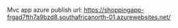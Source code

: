 Mvc app azure publish url:
https://shoppingapp-frgad7fth7a9bzd8.southafricanorth-01.azurewebsites.net/
